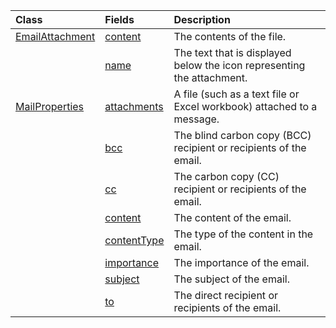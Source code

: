| Class | Fields | Description |
|:---|:---|:---|
|[EmailAttachment](/javascript/api/office-scripts/officescript/officescript.emailattachment)|[content](/javascript/api/office-scripts/officescript/officescript.emailattachment#office-scripts/officescript-officescript-emailattachment-content-member)|The contents of the file.|
||[name](/javascript/api/office-scripts/officescript/officescript.emailattachment#office-scripts/officescript-officescript-emailattachment-name-member)|The text that is displayed below the icon representing the attachment.|
|[MailProperties](/javascript/api/office-scripts/officescript/officescript.mailproperties)|[attachments](/javascript/api/office-scripts/officescript/officescript.mailproperties#office-scripts/officescript-officescript-mailproperties-attachments-member)|A file (such as a text file or Excel workbook) attached to a message.|
||[bcc](/javascript/api/office-scripts/officescript/officescript.mailproperties#office-scripts/officescript-officescript-mailproperties-bcc-member)|The blind carbon copy (BCC) recipient or recipients of the email.|
||[cc](/javascript/api/office-scripts/officescript/officescript.mailproperties#office-scripts/officescript-officescript-mailproperties-cc-member)|The carbon copy (CC) recipient or recipients of the email.|
||[content](/javascript/api/office-scripts/officescript/officescript.mailproperties#office-scripts/officescript-officescript-mailproperties-content-member)|The content of the email.|
||[contentType](/javascript/api/office-scripts/officescript/officescript.mailproperties#office-scripts/officescript-officescript-mailproperties-contenttype-member)|The type of the content in the email.|
||[importance](/javascript/api/office-scripts/officescript/officescript.mailproperties#office-scripts/officescript-officescript-mailproperties-importance-member)|The importance of the email.|
||[subject](/javascript/api/office-scripts/officescript/officescript.mailproperties#office-scripts/officescript-officescript-mailproperties-subject-member)|The subject of the email.|
||[to](/javascript/api/office-scripts/officescript/officescript.mailproperties#office-scripts/officescript-officescript-mailproperties-to-member)|The direct recipient or recipients of the email.|
